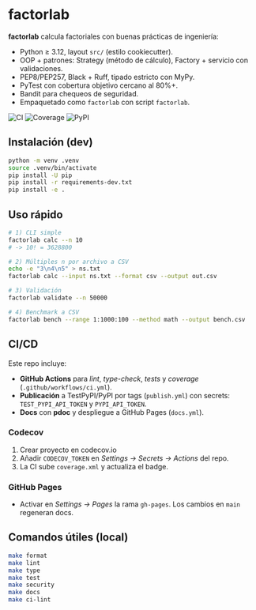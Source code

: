# factorlab

**factorlab** calcula factoriales con buenas prácticas de ingeniería:

- Python ≥ 3.12, layout `src/` (estilo cookiecutter).
- OOP + patrones: Strategy (método de cálculo), Factory + servicio con validaciones.
- PEP8/PEP257, Black + Ruff, tipado estricto con MyPy.
- PyTest con cobertura objetivo cercano al 80%+.
- Bandit para chequeos de seguridad.
- Empaquetado como `factorlab` con script `factorlab`.

![CI](https://img.shields.io/github/actions/workflow/status/OWNER/REPO/ci.yml?branch=main)
![Coverage](https://img.shields.io/badge/coverage-codecov-blue)
![PyPI](https://img.shields.io/pypi/v/factorlab.svg)

## Instalación (dev)

```bash
python -m venv .venv
source .venv/bin/activate
pip install -U pip
pip install -r requirements-dev.txt
pip install -e .
```

## Uso rápido

```bash
# 1) CLI simple
factorlab calc --n 10
# -> 10! = 3628800

# 2) Múltiples n por archivo a CSV
echo -e "3\n4\n5" > ns.txt
factorlab calc --input ns.txt --format csv --output out.csv

# 3) Validación
factorlab validate --n 50000

# 4) Benchmark a CSV
factorlab bench --range 1:1000:100 --method math --output bench.csv
```

## CI/CD
Este repo incluye:
- **GitHub Actions** para *lint*, *type-check*, *tests* y *coverage* (`.github/workflows/ci.yml`).
- **Publicación** a TestPyPI/PyPI por tags (`publish.yml`) con secrets: `TEST_PYPI_API_TOKEN` y `PYPI_API_TOKEN`.
- **Docs** con **pdoc** y despliegue a GitHub Pages (`docs.yml`).

### Codecov
1. Crear proyecto en codecov.io
2. Añadir `CODECOV_TOKEN` en *Settings → Secrets → Actions* del repo.
3. La CI sube `coverage.xml` y actualiza el badge.

### GitHub Pages
- Activar en *Settings → Pages* la rama `gh-pages`. Los cambios en `main` regeneran docs.

## Comandos útiles (local)
```bash
make format
make lint
make type
make test
make security
make docs
make ci-lint
```
